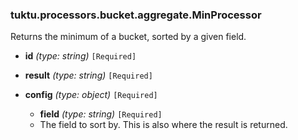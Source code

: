 ### tuktu.processors.bucket.aggregate.MinProcessor
Returns the minimum of a bucket, sorted by a given field.

  * **id** *(type: string)* `[Required]`

  * **result** *(type: string)* `[Required]`

  * **config** *(type: object)* `[Required]`

    * **field** *(type: string)* `[Required]`
    - The field to sort by. This is also where the result is returned.
 
